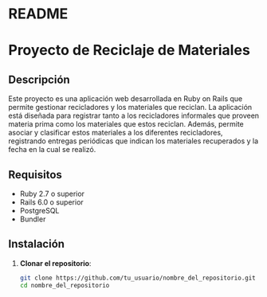 # README

# Proyecto de Reciclaje de Materiales

## Descripción

Este proyecto es una aplicación web desarrollada en Ruby on Rails que permite gestionar recicladores y los materiales que reciclan. La aplicación está diseñada para registrar tanto a los recicladores informales que proveen materia prima como los materiales que estos reciclan. Además, permite asociar y clasificar estos materiales a los diferentes recicladores, registrando entregas periódicas que indican los materiales recuperados y la fecha en la cual se realizó.

## Requisitos

- Ruby 2.7 o superior
- Rails 6.0 o superior
- PostgreSQL
- Bundler

## Instalación

1. **Clonar el repositorio**:

   ```bash
   git clone https://github.com/tu_usuario/nombre_del_repositorio.git
   cd nombre_del_repositorio
